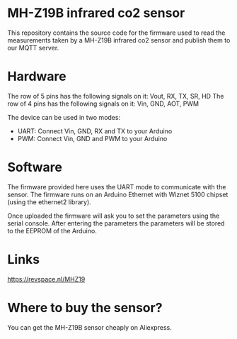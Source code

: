 # MH-Z19B infrared co2 sensor

This repository contains the source code for the firmware used to read the measurements taken by a MH-Z19B infrared co2 sensor and publish them to our MQTT server.

# Hardware
The row of 5 pins has the following signals on it: Vout, RX, TX, SR, HD
The row of 4 pins has the following signals on it: Vin, GND, AOT, PWM

The device can be used in two modes:
 - UART: Connect Vin, GND, RX and TX to your Arduino
 - PWM: Connect Vin, GND and PWM to your Arduino
 
# Software

The firmware provided here uses the UART mode to communicate with the sensor.
The firmware runs on an Arduino Ethernet with Wiznet 5100 chipset (using the ethernet2 library).

Once uploaded the firmware will ask you to set the parameters using the serial console. After entering the parameters the parameters will be stored to the EEPROM of the Arduino.

# Links
https://revspace.nl/MHZ19

# Where to buy the sensor?
You can get the MH-Z19B sensor cheaply on Aliexpress.
